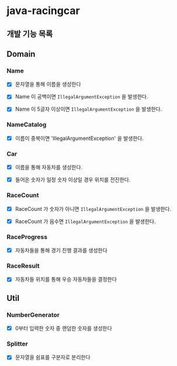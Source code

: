 # java-racingcar

## 개발 기능 목록

## Domain

### Name

-[x] 문자열을 통해 이름을 생성한다

- [x] Name 이 공백이면 `IllegalArgumentException` 을 발생한다.

- [x] Name 이 5글자 이상이면 `IllegalArgumentException` 을 발생한다.

### NameCatalog

-[x] 이름이 중복이면 'IllegalArgumentException' 을 발생한다. 

### Car

-[x] 이름을 통해 자동차를 생성한다.

-[x] 들어온 숫자가 일정 숫자 이상일 경우 위치를 전진한다.

### RaceCount

-[x] RaceCount 가 숫자가 아니면 `IllegalArgumentException` 을 발생한다.

-[x] RaceCount 가 음수면 `IllegalArgumentException` 을 발생한다.

### RaceProgress

-[x] 자동차들을 통해 경기 진행 결과를 생성한다

### RaceResult

-[x] 자동차들 위치를 통해 우승 자동차들을 결정한다

## Util

### NumberGenerator

-[x] 0부터 입력한 숫자 중 랜덤한 숫자를 생성한다

### Splitter

-[x] 문자열을 쉼표를 구분자로 분리한다
